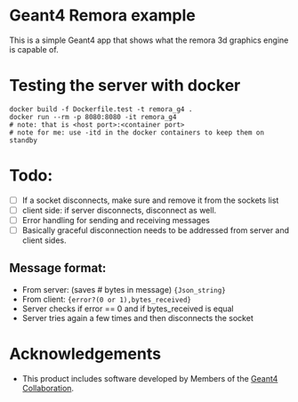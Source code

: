 # Geant4 Remora example

This is a simple Geant4 app that shows what the remora 3d graphics engine is capable of.

# Testing the server with docker
```
docker build -f Dockerfile.test -t remora_g4 .
docker run --rm -p 8080:8080 -it remora_g4
# note: that is <host port>:<container port>
# note for me: use -itd in the docker containers to keep them on standby
```


# Todo:
- [ ] If a socket disconnects, make sure and remove it from the sockets list
- [ ] client side: if server disconnects, disconnect as well. 
- [ ] Error handling for sending and receiving messages
- [ ] Basically graceful disconnection needs to be addressed from server and client sides.

## Message format:
- From server: (saves # bytes in message) `{Json_string}`
- From client: `{error?(0 or 1),bytes_received}`
- Server checks if error == 0 and if bytes_received is equal
- Server tries again a few times and then disconnects the socket

# Acknowledgements
- This product includes software developed by Members of the [Geant4 Collaboration](http://cern.ch/geant4).
